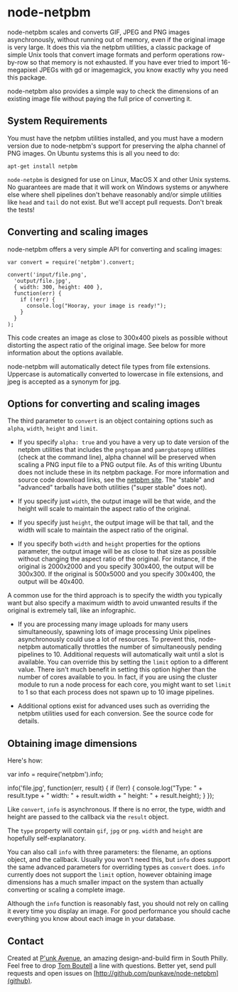 # node-netpbm

node-netpbm scales and converts GIF, JPEG and PNG images asynchronously, without running out of memory, even if the original image is very large. It does this via the netpbm utilities, a classic package of simple Unix tools that convert image formats and perform operations row-by-row so that memory is not exhausted. If you have ever tried to import 16-megapixel JPEGs with gd or imagemagick, you know exactly why you need this package.

node-netpbm also provides a simple way to check the dimensions of an existing image file without paying the full price of converting it.

## System Requirements

You must have the netpbm utilities installed, and you must have a modern version due to node-netpbm's support for preserving the alpha channel of PNG images. On Ubuntu systems this is all you need to do:

    apt-get install netpbm

`node-netpbm` is designed for use on Linux, MacOS X and other Unix systems. No guarantees are made that it will work on Windows systems or anywhere else where shell pipelines don't behave reasonably and/or simple utilities like `head` and `tail` do not exist. But we'll accept pull requests. Don't break the tests!

## Converting and scaling images

node-netpbm offers a very simple API for converting and scaling images:

    var convert = require('netpbm').convert;

    convert('input/file.png', 
      'output/file.jpg', 
      { width: 300, height: 400 },
      function(err) {
        if (!err) {
          console.log("Hooray, your image is ready!");
        }
      }
    );

This code creates an image as close to 300x400 pixels as possible without distorting the aspect ratio of the original image. See below for more information about the options available.

node-netpbm will automatically detect file types from file extensions. Uppercase is automatically converted to lowercase in file extensions, and jpeg is accepted as a synonym for jpg.

## Options for converting and scaling images

The third parameter to `convert` is an object containing options such as `alpha`, `width`, `height` and `limit`. 

* If you specify `alpha: true` and you have a very up to date version of the netpbm utilities that includes the `pngtopam` and `pamrgbatopng` utilities (check at the command line), alpha channel will be preserved when scaling a PNG input file to a PNG output file. As of this writing Ubuntu does not include these in its netpbm package. For more information and source code download links, see the [netpbm site](http://netpbm.sourceforge.net/getting_netpbm.php). The "stable" and "advanced" tarballs have both utilities ("super stable" does not).

* If you specify just `width`, the output image will be that wide, and the height will scale to maintain the aspect ratio of the original.

* If you specify just `height`, the output image will be that tall, and the width will scale to maintain the aspect ratio of the original.

* If you specify both `width` and `height` properties for the options parameter, the output image will be as close to that size as possible without changing the aspect ratio of the original. For instance, if the original is 2000x2000 and you specify 300x400, the output will be 300x300. If the original is 500x5000 and you specify 300x400, the output will be 40x400. 

A common use for the third approach is to specify the width you typically want but also specify a maximum width to avoid unwanted results if the original is extremely tall, like an infographic.

* If you are processing many image uploads for many users simultaneously, spawning lots of image processing Unix pipelines asynchronously could use a lot of resources. To prevent this, node-netpbm automatically throttles the number of simultaneously pending pipelines to 10. Additional requests will automatically wait until a slot is available. You can override this by setting the `limit` option to a different value. There isn't much benefit in setting this option higher than the number of cores available to you. In fact, if you are using the cluster module to run a node process for each core, you might want to set `limit` to 1 so that each process does not spawn up to 10 image pipelines.

* Additional options exist for advanced uses such as overriding the netpbm utilities used for each conversion. See the source code for details.

## Obtaining image dimensions

Here's how:

var info = require('netpbm').info;

info('file.jpg', function(err, result) {
  if (!err) {
    console.log("Type: " + result.type + 
      " width: " + result.width + 
      " height: " + result.height);
  }
});

Like `convert`, `info` is asynchronous. If there is no error, the type, width and height are passed to the callback via the `result` object. 

The `type` property will contain `gif`, `jpg` or `png`. `width` and `height` are hopefully self-explanatory.

You can also call `info` with three parameters: the filename, an options object, and the callback. Usually you won't need this, but `info` does support the same advanced parameters for overriding types as `convert` does. `info` currently does not support the `limit` option, however obtaining image dimensions has a much smaller impact on the system than actually converting or scaling a complete image.

Although the `info` function is reasonably fast, you should not rely on calling it every time you display an image. For good performance you should cache everything you know about each image in your database.

## Contact

Created at [P'unk Avenue](http://punkave.com), an amazing design-and-build firm in South Philly. Feel free to drop [Tom Boutell](mailto:tom@punkave.com) a line with questions. Better yet, send pull requests and open issues on [http://github.com/punkave/node-netpbm](github).

